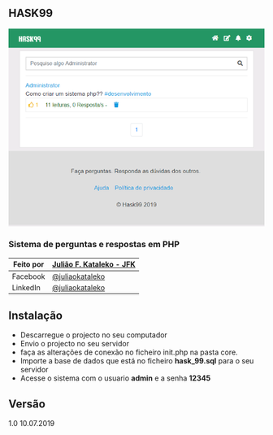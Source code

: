 ## HASK99
<img src="https://raw.githubusercontent.com/juliaokataleko/juliaokataleko.github.com/master/img/hask99.PNG"/>

### Sistema de perguntas e respostas em PHP

| Feito por | [Julião F. Kataleko - JFK](http://huliaokataleko.github.io) |
|----------------|-------------------------------------------------------------|
| Facebook        | [@juliaokataleko](http://facebook.com/juliaokataleko)       |
| LinkedIn        | [@juliaokataleko](http://linkedin.com/juliaokataleko)       |

## Instalação
* Descarregue o projecto no seu computador
* Envio o projecto no seu servidor
* faça as alterações de conexão no ficheiro init.php na pasta core.
* Importe a base de dados que está no ficheiro __hask_99.sql__ para o seu servidor
* Acesse o sistema com o usuario __admin__ e a senha __12345__
## Versão
1.0 10.07.2019
